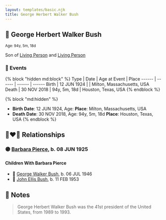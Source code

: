 ```yaml
---
layout: templates/basic.njk
title: George Herbert Walker Bush
---
```

## 🔵 George Herbert Walker Bush
<small>Age: 94y, 5m, 18d</small>

Son of [Living Person](/people/9/99501197) and [Living Person](/people/1/1014824)

### 📆 Events

{% block "hidden md:block" %}
Type | Date | Age at Event | Place
------ | ------ | ------ | ------
Birth | 12 JUN 1924 |  | Milton, Massachusetts, USA
Death | 30 NOV 2018 | 94y, 5m, 18d | Houston, Texas, USA
{% endblock %}

{% block "md:hidden" %}
- **Birth**
**Date**: 12 JUN 1924, Age:
**Place**: Milton, Massachusetts, USA
- **Death**
**Date**: 30 NOV 2018, Age: 94y, 5m, 18d
**Place**: Houston, Texas, USA
{% endblock %}

## 👩‍❤️‍👨 Relationships

### 🟣 [Barbara Pierce](/people/5/53323331), b. 08 JUN 1925

#### Children With Barbara Pierce
* 🔵 [George Walker Bush](/people/2/29497980), b. 06 JUL 1946
* 🔵 [John Ellis Bush](/people/8/82675226), b. 11 FEB 1953
## 📝 Notes
>   
  > George Herbert Walker Bush was the 41st president of the United States, from 1989 to 1993.